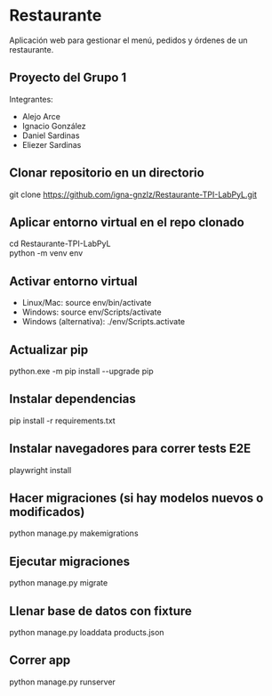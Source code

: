 # Restaurante
Aplicación web para gestionar el menú, pedidos y órdenes de un restaurante.

## Proyecto del Grupo 1
Integrantes:
- Alejo Arce
- Ignacio González
- Daniel Sardinas
- Eliezer Sardinas

## Clonar repositorio en un directorio
git clone https://github.com/igna-gnzlz/Restaurante-TPI-LabPyL.git

## Aplicar entorno virtual en el repo clonado
cd Restaurante-TPI-LabPyL  
python -m venv env

## Activar entorno virtual
- Linux/Mac: source env/bin/activate
- Windows: source env/Scripts/activate
- Windows (alternativa): ./env/Scripts.activate

## Actualizar pip
python.exe -m pip install --upgrade pip

## Instalar dependencias
pip install -r requirements.txt

## Instalar navegadores para correr tests E2E
playwright install

## Hacer migraciones (si hay modelos nuevos o modificados)
python manage.py makemigrations

## Ejecutar migraciones
python manage.py migrate

## Llenar base de datos con fixture
python manage.py loaddata products.json

## Correr app
python manage.py runserver
